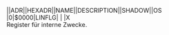 ||ADR||HEXADR||NAME||DESCRIPTION||SHADOW||OS  
|0|$0000|LINFLG| | |X  
Register für interne Zwecke.  
